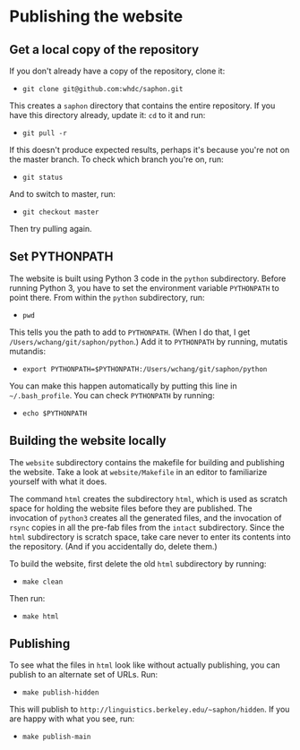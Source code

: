 # Publishing the website

## Get a local copy of the repository

If you don't already have a copy of the repository, clone it:

* `git clone git@github.com:whdc/saphon.git`

This creates a `saphon` directory that contains the entire repository.  If you have this directory already, update it: `cd` to it and run:

* `git pull -r`

If this doesn't produce expected results, perhaps it's because you're not on the master branch.  To check which branch you're on, run:

* `git status`

And to switch to master, run:

* `git checkout master`

Then try pulling again.

## Set PYTHONPATH

The website is built using Python 3 code in the `python` subdirectory.  Before running Python 3, you have to set the environment variable `PYTHONPATH` to point there.  From within the `python` subdirectory, run:

* `pwd`
  
This tells you the path to add to `PYTHONPATH`.  (When I do that, I get `/Users/wchang/git/saphon/python`.)  Add it to `PYTHONPATH` by running, mutatis mutandis:

* `export PYTHONPATH=$PYTHONPATH:/Users/wchang/git/saphon/python`

You can make this happen automatically by putting this line in `~/.bash_profile`.  You can check `PYTHONPATH` by running:

* `echo $PYTHONPATH`

## Building the website locally

The `website` subdirectory contains the makefile for building and publishing the website.  Take a look at `website/Makefile` in an editor to familiarize yourself with what it does.

The command `html` creates the subdirectory `html`, which is used as scratch space for holding the website files before they are published.  The invocation of `python3` creates all the generated files, and the invocation of `rsync` copies in all the pre-fab files from the `intact` subdirectory.  Since the `html` subdirectory is scratch space, take care never to enter its contents into the repository. (And if you accidentally do, delete them.)

To build the website, first delete the old `html` subdirectory by running:

* `make clean`

Then run:

* `make html`

## Publishing

To see what the files in `html` look like without actually publishing, you can publish to an alternate set of URLs.  Run:

* `make publish-hidden`

This will publish to `http://linguistics.berkeley.edu/~saphon/hidden`.  If you are happy with what you see, run:

* `make publish-main`
